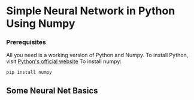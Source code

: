 # Simple Neural Network in Python Using Numpy

### Prerequisites

All you need is a working version of Python and Numpy. 
To install Python, visit [Python's official website](https://www.python.org/downloads/)
To install numpy:

```
pip install numpy
```

## Some Neural Net Basics


